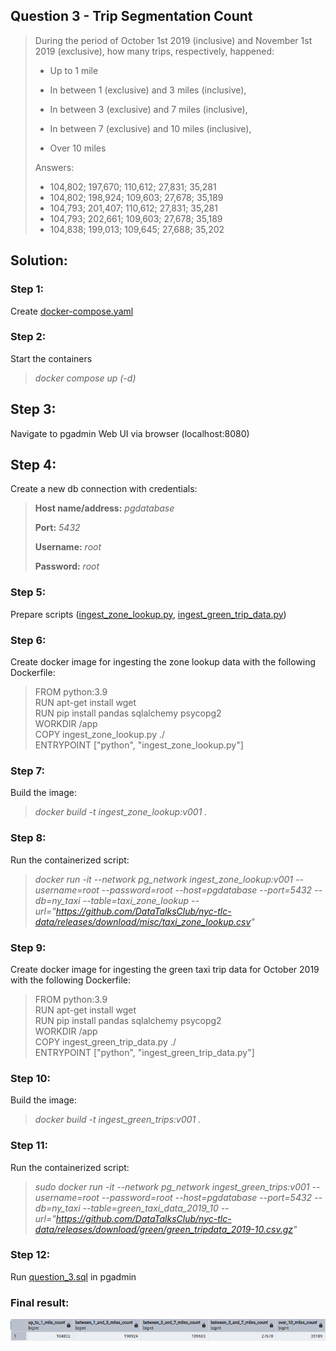 ## Question 3 - Trip Segmentation Count

>During the period of October 1st 2019 (inclusive) and November 1st 2019 (exclusive), how many trips, respectively, happened:
>
>* Up to 1 mile
>
>* In between 1 (exclusive) and 3 miles (inclusive),
>
>* In between 3 (exclusive) and 7 miles (inclusive),
>
>* In between 7 (exclusive) and 10 miles (inclusive),
>
>* Over 10 miles  
>
>Answers:
>* 104,802; 197,670; 110,612; 27,831; 35,281
>* 104,802; 198,924; 109,603; 27,678; 35,189
>* 104,793; 201,407; 110,612; 27,831; 35,281
>* 104,793; 202,661; 109,603; 27,678; 35,189
>* 104,838; 199,013; 109,645; 27,688; 35,202

## Solution:

### Step 1: 
Create [docker-compose.yaml](docker-compose.yaml)

### Step 2: 
Start the containers

>_docker compose up (-d)_

## Step 3: 
Navigate to pgadmin Web UI via browser (localhost:8080)

## Step 4: 
Create a new db connection with credentials:

>__Host name/address:__ _pgdatabase_
>
>__Port:__ _5432_
>
>__Username:__ _root_
>
>__Password:__ _root_

### Step 5: 
Prepare scripts ([ingest_zone_lookup.py](ingest_zone_lookup.py), [ingest_green_trip_data.py](ingest_green_trip_data.py))

### Step 6: 
Create docker image for ingesting the zone lookup data with the following Dockerfile:

>FROM python:3.9  
RUN apt-get install wget  
RUN pip install pandas sqlalchemy psycopg2  
WORKDIR /app  
COPY ingest_zone_lookup.py ./  
ENTRYPOINT ["python", "ingest_zone_lookup.py"]


### Step 7:
Build the image:

>_docker build -t ingest_zone_lookup:v001 ._

### Step 8:
Run the containerized script:

>_docker run -it --network pg_network ingest_zone_lookup:v001 --username=root --password=root --host=pgdatabase --port=5432 --db=ny_taxi --table=taxi_zone_lookup --url="https://github.com/DataTalksClub/nyc-tlc-data/releases/download/misc/taxi_zone_lookup.csv"_

### Step 9: 
Create docker image for ingesting the green taxi trip data for October 2019 with the following Dockerfile:

>FROM python:3.9  
RUN apt-get install wget  
RUN pip install pandas sqlalchemy psycopg2  
WORKDIR /app  
COPY ingest_green_trip_data.py ./  
ENTRYPOINT ["python", "ingest_green_trip_data.py"]

### Step 10:
Build the image:

>_docker build -t ingest_green_trips:v001 ._

### Step 11:
Run the containerized script:

>_sudo docker run -it --network pg_network ingest_green_trips:v001 --username=root --password=root --host=pgdatabase --port=5432 --db=ny_taxi --table=green_taxi_data_2019_10 --url="https://github.com/DataTalksClub/nyc-tlc-data/releases/download/green/green_tripdata_2019-10.csv.gz"_

### Step 12: 
Run [question_3.sql](question_3.sql) in pgadmin

### Final result:

![Result](result.png)